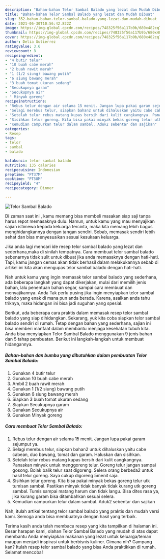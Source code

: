 ```yaml
---
description: "Bahan-bahan Telor Sambal Balado yang lezat dan Mudah Dibuat"
title: "Bahan-bahan Telor Sambal Balado yang lezat dan Mudah Dibuat"
slug: 352-bahan-bahan-telor-sambal-balado-yang-lezat-dan-mudah-dibuat
date: 2021-06-30T10:56:42.822Z
image: https://img-global.cpcdn.com/recipes/748325f56a117b9b/680x482cq70/telor-sambal-balado-foto-resep-utama.jpg
thumbnail: https://img-global.cpcdn.com/recipes/748325f56a117b9b/680x482cq70/telor-sambal-balado-foto-resep-utama.jpg
cover: https://img-global.cpcdn.com/recipes/748325f56a117b9b/680x482cq70/telor-sambal-balado-foto-resep-utama.jpg
author: Delia Gutierrez
ratingvalue: 3.6
reviewcount: 8
recipeingredient:
- "4 butir telur"
- "10 buah cabe merah"
- "2 buah rawit merah"
- "1 (1/2 siung) bawang putih"
- "6 siung bawang merah"
- "3 buah tomat ukuran sedang"
- "Secukupnya garam"
- "Secukupnya air"
- " Minyak goreng"
recipeinstructions:
- "Rebus telur dengan air selama 15 menit. Jangan lupa pakai garam sejumput ya."
- "Selagi merebus telur, siapkan bahan2 untuk dihaluskan yaitu cabe cabean, duo bawang, tomat dan garam. Haluskan dan sisihkan."
- "Setelah telur rebus matang kupas bersih dari kulit cangkangnya. Panaskan minyak untuk menggoreng telur. Goreng telur jangan sampai gosong. Bolak balik telur saat digoreng. Selera orang berbeda2 untuk hasil telur goreng. Saya cukup digoreng 5menit saja."
- "Sisihkan telur goreng. Kita bisa pakai minyak bekas goreng telur utk tumisan sambal. Pastikan minyak tidak banyak tidak kurang utk goreng sambal. Tumis sampai matang harum dan tidak langu. Bisa dites rasa ya, jika kurang garam bisa ditambahkan sesuai selera."
- "Kemudian campurkan telur dalam sambal. Aduk2 sebentar dan sajikan"
categories:
- Resep
tags:
- telor
- sambal
- balado

katakunci: telor sambal balado 
nutrition: 135 calories
recipecuisine: Indonesian
preptime: "PT37M"
cooktime: "PT58M"
recipeyield: "4"
recipecategory: Dinner

---
```



![Telor Sambal Balado](https://img-global.cpcdn.com/recipes/748325f56a117b9b/680x482cq70/telor-sambal-balado-foto-resep-utama.jpg)

Di zaman  saat ini , kamu memang bisa membeli masakan siap saji tanpa harus repot memasaknya dulu. Namun, untuk kamu yang mau menyajikan sajian istimewa kepada keluarga tercinta, maka kita memang lebih bagus menghidangkannya dengan tangan sendiri. Sebab, memasak sendiri lebih sehat dan bisa menyesuaikan sesuai kesukaan keluarga.

Jika anda lagi mencari ide resep telor sambal balado yang lezat dan sederhana,maka di sinilah tempatnya. Cara membuat telor sambal balado  sebenarnya tidak sulit untuk dibuat jika anda memasaknya dengan hati-hati. Tapi, kamu jangan cemas akan tidak berhasil dalam melakukannya 
sebab di artikel ini kita akan mengupas telor sambal balado dengan hati-hati.  



Nah untuk kamu yang ingin memasak telor sambal balado yang sederhana, ada beberapa langkah yang dapat dikerjakan, mulai dari memilih jenis bahan, lalu penentuan bahan segar, sampai cara membuat dan menyajikannya. Anda Tak perlu pusing jika ingin menyiapkan telor sambal balado yang enak di mana pun anda berada. Karena, asalkan anda  tahu triknya, maka hidangan ini bisa jadi suguhan yang spesial.

Berikut, ada beberapa cara praktis  dalam memasak resep telor sambal balado yang siap dihidangkan. Sekarang, yuk kita coba siapkan telor sambal balado sendiri di rumah. Tetap dengan bahan yang sederhana, sajian ini bisa memberi manfaat dalam membantu menjaga kesehatan tubuh kita. Anda bisa menyiapkan Telor Sambal Balado menggunakan 9 jenis bahan dan 5 tahap pembuatan. Berikut ini langkah-langkah untuk membuat hidangannya.

<!--inarticleads1-->

##### Bahan-bahan dan bumbu yang dibutuhkan dalam pembuatan Telor Sambal Balado:

1. Gunakan 4 butir telur
1. Gunakan 10 buah cabe merah
1. Ambil 2 buah rawit merah
1. Gunakan 1 (1/2 siung) bawang putih
1. Gunakan 6 siung bawang merah
1. Siapkan 3 buah tomat ukuran sedang
1. Siapkan Secukupnya garam
1. Gunakan Secukupnya air
1. Gunakan  Minyak goreng




<!--inarticleads2-->

##### Cara membuat Telor Sambal Balado:

1. Rebus telur dengan air selama 15 menit. Jangan lupa pakai garam sejumput ya.
1. Selagi merebus telur, siapkan bahan2 untuk dihaluskan yaitu cabe cabean, duo bawang, tomat dan garam. Haluskan dan sisihkan.
1. Setelah telur rebus matang kupas bersih dari kulit cangkangnya. Panaskan minyak untuk menggoreng telur. Goreng telur jangan sampai gosong. Bolak balik telur saat digoreng. Selera orang berbeda2 untuk hasil telur goreng. Saya cukup digoreng 5menit saja.
1. Sisihkan telur goreng. Kita bisa pakai minyak bekas goreng telur utk tumisan sambal. Pastikan minyak tidak banyak tidak kurang utk goreng sambal. Tumis sampai matang harum dan tidak langu. Bisa dites rasa ya, jika kurang garam bisa ditambahkan sesuai selera.
1. Kemudian campurkan telur dalam sambal. Aduk2 sebentar dan sajikan




Nah, itulah artikel tentang  telor sambal balado  yang praktis dan mudah versi kami. Semoga anda bisa membuatnya dengan hasil yang terbaik. 

Terima kasih anda telah membaca resep yang kita tampilkan di halaman ini. Besar harapan kami, olahan  Telor Sambal Balado yang mudah di atas dapat membantu Anda menyiapkan makanan yang lezat untuk keluarga/teman maupun menjadi inspirasi untuk berbisnis kuliner. Gimana nih? Gampang kan? Itulah resep telor sambal balado yang bisa Anda praktikkan di rumah. Selamat mencoba!

